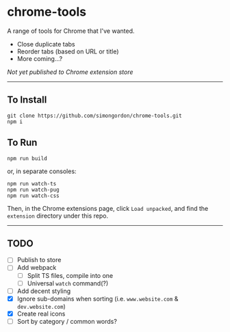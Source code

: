 # chrome-tools

A range of tools for Chrome that I've wanted.

- Close duplicate tabs
- Reorder tabs (based on URL or title)
- More coming...?

_Not yet published to Chrome extension store_

---

## To Install

```
git clone https://github.com/simongordon/chrome-tools.git
npm i
```

## To Run

```
npm run build
```

or, in separate consoles:

```
npm run watch-ts
npm run watch-pug
npm run watch-css
```

Then, in the Chrome extensions page, click `Load unpacked`, and find the `extension` directory under this repo.

---

## TODO

- [ ] Publish to store
- [ ] Add webpack
  - [ ] Split TS files, compile into one
  - [ ] Universal `watch` command(?)
- [ ] Add decent styling
- [x] Ignore sub-domains when sorting (i.e. `www.website.com` & `dev.website.com`)
- [x] Create real icons
- [ ] Sort by category / common words?
